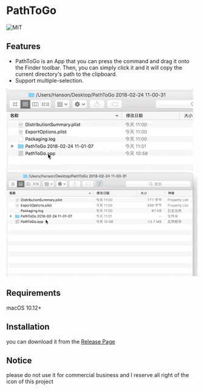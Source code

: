 # PathToGo

![MIT](https://img.shields.io/github/license/mashape/apistatus.svg)

## Features
- PathToGo is an App that you can press the command and drag it onto the Finder toolbar. Then, you can simply click it and it will copy the current directory's path to the clipboard.
- Support multiple-selection.

![](https://raw.githubusercontent.com/HansonStudio/PathToGo/master/screenshot.gif)
![](https://raw.githubusercontent.com/HansonStudio/PathToGo/master/multiselect.gif)

## Requirements

macOS 10.12+

## Installation

you can download it from the [Release Page](https://github.com/HansonStudio/PathToGo/releases)

## Notice

please do not use it for commercial business and I reserve all right of  the icon of this project
